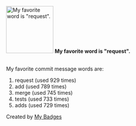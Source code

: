<img src="https://my-badges.github.io/my-badges/favorite-word.png" alt="My favorite word is &quot;request&quot;." title="My favorite word is &quot;request&quot;." width="128">
<strong>My favorite word is &quot;request&quot;.</strong>
<br><br>

My favorite commit message words are:

1. request (used 929 times)
2. add (used 789 times)
3. merge (used 745 times)
4. tests (used 733 times)
5. adds (used 729 times)


Created by <a href="https://github.com/my-badges/my-badges">My Badges</a>